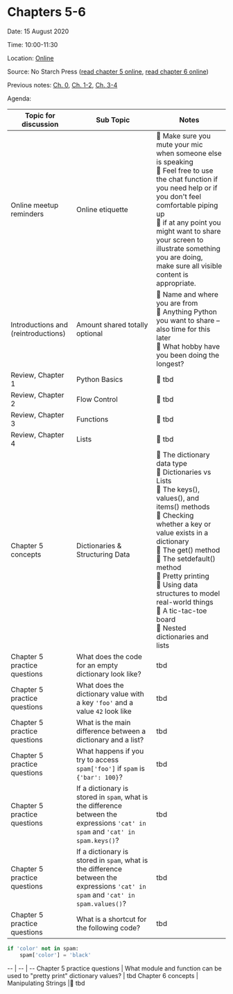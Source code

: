 # Chapters 5-6

Date: 15 August 2020

Time: 10:00-11:30

Location: [Online](https://meet.google.com/dxj-nevd-ypy)

Source: No Starch Press ([read chapter 5 online](https://automatetheboringstuff.com/2e/chapter5/), [read chapter 6 online](https://automatetheboringstuff.com/2e/chapter6/))

Previous notes: [Ch. 0](ch0.md), [Ch. 1-2](ch1-2.md), [Ch. 3-4](ch3-4.md)

Agenda:

**Topic for discussion** | **Sub Topic** | **Notes** |
-- | -- | --
Online meetup reminders |Online etiquette |:sparkling_heart: Make sure you mute your mic when someone else is speaking<br>:sparkling_heart: Feel free to use the chat function if you need help or if you don't feel comfortable piping up<br>:sparkling_heart: if at any point you might want to share your screen to illustrate something you are doing, make sure all visible content is appropriate. |
Introductions and (reintroductions) | Amount shared totally optional |:sparkling_heart: Name and where you are from<br>:sparkling_heart: Anything Python you want to share – also time for this later<br>:sparkling_heart: What hobby have you been doing the longest?
Review, Chapter 1 | Python Basics |:sparkling_heart: tbd
Review, Chapter 2 | Flow Control |:sparkling_heart: tbd
Review, Chapter 3 | Functions |:sparkling_heart: tbd
Review, Chapter 4 | Lists |:sparkling_heart: tbd
Chapter 5 concepts | Dictionaries & Structuring Data |:sparkling_heart: The dictionary data type<br>:sparkling_heart: Dictionaries vs Lists<br>:sparkling_heart: The keys(), values(), and items() methods<br>:sparkling_heart: Checking whether a key or value exists in a dictionary<br>:sparkling_heart: The get() method<br>:sparkling_heart: The setdefault() method<br>:sparkling_heart: Pretty printing<br>:sparkling_heart: Using data structures to model real-world things<br>:sparkling_heart: A tic-tac-toe board<br>:sparkling_heart: Nested dictionaries and lists
Chapter 5 practice questions | What does the code for an empty dictionary look like? | tbd
Chapter 5 practice questions | What does the dictionary value with a key `'foo'` and a value `42` look like | tbd
Chapter 5 practice questions | What is the main difference between a dictionary and a list? | tbd
Chapter 5 practice questions | What happens if you try to access `spam['foo']` if `spam` is `{'bar': 100}`? | tbd
Chapter 5 practice questions | If a dictionary is stored in `spam`, what is the difference between the expressions `'cat' in spam` and `'cat' in spam.keys()`? | tbd
Chapter 5 practice questions | If a dictionary is stored in `spam`, what is the difference between the expressions `'cat' in spam` and `'cat' in spam.values()`? | tbd
Chapter 5 practice questions | What is a shortcut for the following code? | tbd
```python
if 'color' not in spam:
    spam['color'] = 'black'
```

-- | -- | --
Chapter 5 practice questions | What module and function can be used to "pretty print" dictionary values? | tbd
Chapter 6 concepts | Manipulating Strings |:sparkling_heart: tbd
